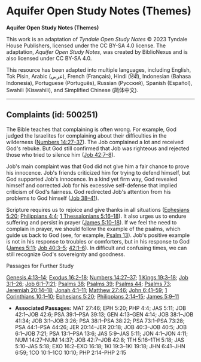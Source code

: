 # Aquifer Open Study Notes (Themes)

**Aquifer Open Study Notes (Themes)**

This work is an adaptation of *Tyndale Open Study Notes* © 2023 Tyndale House Publishers, licensed under the CC BY\-SA 4\.0 license. The adaptation, *Aquifer Open Study Notes*, was created by BiblioNexus and is also licensed under CC BY\-SA 4\.0\.

This resource has been adapted into multiple languages, including English, Tok Pisin, Arabic (عربي), French (Français), Hindi (हिंदी), Indonesian (Bahasa Indonesia), Portuguese (Português), Russian (Русский), Spanish (Español), Swahili (Kiswahili), and Simplified Chinese (简体中文).



--------------------------------

## Complaints (id: 500251)

The Bible teaches that complaining is often wrong. For example, God judged the Israelites for complaining about their difficulties in the wilderness ([Numbers 14:27–37](https://ref.ly/Num14:27-Num14:37)). The Job complained a lot and received God's rebuke. But God still confirmed that Job was righteous and rejected those who tried to silence him ([Job 42:7–8](https://ref.ly/Job42:7-Job42:8)).

Job's main complaint was that God did not give him a fair chance to prove his innocence. Job's friends criticized him for trying to defend himself, but God supported Job's innocence. In a kind yet firm way, God revealed himself and corrected Job for his excessive self\-defense that implied criticism of God's fairness. God redirected Job's attention from his problems to God himself ([Job 38–41](https://ref.ly/Job38:1-Job41:34)).

Scripture requires us to rejoice and give thanks in all situations ([Ephesians 5:20](https://ref.ly/Eph5:20); [Philippians 4:4](https://ref.ly/Phil4:4); [1 Thessalonians 5:16–18](https://ref.ly/1Thess5:16-1Thess5:18)). It also urges us to endure suffering and persist in prayer ([James 5:10–18](https://ref.ly/Jas5:10-Jas5:18)). If we feel the need to complain in prayer, we should follow the example of the psalms, which guide us back to God (see, for example, [Psalm 13](https://ref.ly/Ps13:1-Ps13:6)). Job's positive example is not in his response to troubles or comforters, but in his response to God ([James 5:11](https://ref.ly/Jas5:11); [Job 40:3–5](https://ref.ly/Job40:3-Job40:5); [42:1–6](https://ref.ly/Job42:1-Job42:6)). In difficult and confusing times, we can still recognize God's sovereignty and goodness.

Passages for Further Study

[Genesis 4:13–14](https://ref.ly/Gen4:13-Gen4:14); [Exodus 16:2–18](https://ref.ly/Exod16:2-Exod16:18); [Numbers 14:27–37](https://ref.ly/Num14:27-Num14:37); [1 Kings 19:3–18](https://ref.ly/1Kgs19:3-1Kgs19:18); [Job 3:1–26](https://ref.ly/Job3:1-Job3:26); [Job 6:1–7:21](https://ref.ly/Job6:1-Job7:21); [Psalms 38](https://ref.ly/Ps38:1-Ps38:22); [Psalms 39](https://ref.ly/Ps39:1-Ps39:13); [Psalms 44](https://ref.ly/Ps44:1-Ps44:26); [Psalms 73](https://ref.ly/Ps73:1-Ps73:28); [Jeremiah 20:14–18](https://ref.ly/Jer20:14-Jer20:18); [Jonah 4:1–11](https://ref.ly/Jonah4:1-Jonah4:11); [Matthew 27:46](https://ref.ly/Matt27:46); [John 6:41–59](https://ref.ly/John6:41-John6:59); [1 Corinthians 10:1–10](https://ref.ly/1Cor10:1-1Cor10:10); [Ephesians 5:20](https://ref.ly/Eph5:20); [Philippians 2:14–15](https://ref.ly/Phil2:14-Phil2:15); [James 5:9–11](https://ref.ly/Jas5:9-Jas5:11)

* **Associated Passages:** MAT 27:46; EPH 5:20; PHP 4:4; JAS 5:11; JOB 42:1–JOB 42:6; PSA 39:1–PSA 39:13; GEN 4:13–GEN 4:14; JOB 38:1–JOB 41:34; JOB 3:1–JOB 3:26; PSA 38:1–PSA 38:22; PSA 73:1–PSA 73:28; PSA 44:1–PSA 44:26; JER 20:14–JER 20:18; JOB 40:3–JOB 40:5; JOB 6:1–JOB 7:21; PSA 13:1–PSA 13:6; JAS 5:9–JAS 5:11; JON 4:1–JON 4:11; NUM 14:27–NUM 14:37; JOB 42:7–JOB 42:8; 1TH 5:16–1TH 5:18; JAS 5:10–JAS 5:18; EXO 16:2–EXO 16:18; 1KI 19:3–1KI 19:18; JHN 6:41–JHN 6:59; 1CO 10:1–1CO 10:10; PHP 2:14–PHP 2:15

